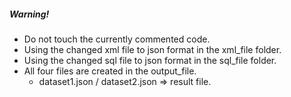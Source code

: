 ##### Warning!
- Do not touch the currently commented code.
- Using the changed xml file to json format in the xml_file folder.
- Using the changed sql file to json format in the sql_file folder.
- All four files are created in the output_file.
	- dataset1.json / dataset2.json => result file.
